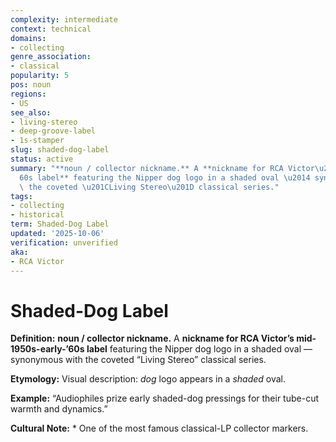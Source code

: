 ```yaml
---
complexity: intermediate
context: technical
domains:
- collecting
genre_association:
- classical
popularity: 5
pos: noun
regions:
- US
see_also:
- living-stereo
- deep-groove-label
- 1s-stamper
slug: shaded-dog-label
status: active
summary: "**noun / collector nickname.** A **nickname for RCA Victor\u2019s mid-1950s-early-\u2019\
  60s label** featuring the Nipper dog logo in a shaded oval \u2014 synonymous with\
  \ the coveted \u201CLiving Stereo\u201D classical series."
tags:
- collecting
- historical
term: Shaded-Dog Label
updated: '2025-10-06'
verification: unverified
aka:
- RCA Victor
---
```


# Shaded-Dog Label

**Definition:** **noun / collector nickname.** A **nickname for RCA Victor’s mid-1950s-early-’60s label** featuring the Nipper dog logo in a shaded oval — synonymous with the coveted “Living Stereo” classical series.

**Etymology:** Visual description: *dog* logo appears in a *shaded* oval.

**Example:** “Audiophiles prize early shaded-dog pressings for their tube-cut warmth and dynamics.”

**Cultural Note:** * One of the most famous classical-LP collector markers.

